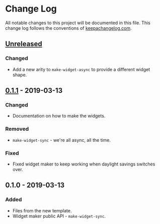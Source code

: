 # Change Log
All notable changes to this project will be documented in this file. This change log follows the conventions of [keepachangelog.com](http://keepachangelog.com/).

## [Unreleased]
### Changed
- Add a new arity to `make-widget-async` to provide a different widget shape.

## [0.1.1] - 2019-03-13
### Changed
- Documentation on how to make the widgets.

### Removed
- `make-widget-sync` - we're all async, all the time.

### Fixed
- Fixed widget maker to keep working when daylight savings switches over.

## 0.1.0 - 2019-03-13
### Added
- Files from the new template.
- Widget maker public API - `make-widget-sync`.

[Unreleased]: https://github.com/your-name/scorpion/compare/0.1.1...HEAD
[0.1.1]: https://github.com/your-name/scorpion/compare/0.1.0...0.1.1
